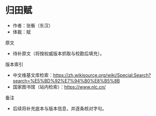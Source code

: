 # 归田赋

- 作者：张衡（东汉）
- 体裁：赋

原文
- 待补原文（将按权威版本抓取与校勘后填充）。

版本索引
- 中文维基文库检索：https://zh.wikisource.org/wiki/Special:Search?search=%E5%BD%92%E7%94%B0%E8%B5%8B
- 国家图书馆（站内检索）：https://www.nlc.cn/

备注
- 后续将补充底本与版本信息，并逐条核对字句。